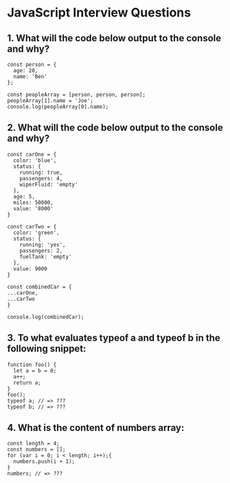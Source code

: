 # JavaScript Interview Questions

## 1. What will the code below output to the console and why?
```
const person = {
  age: 20,
  name: 'Ben'
};

const peopleArray = [person, person, person];
peopleArray[1].name = 'Joe';
console.log(peopleArray[0].name);
```

## 2. What will the code below output to the console and why?
```
const carOne = {
  color: 'blue',
  status: {
    running: true,
    passengers: 4,
    wiperFluid: 'empty'
  },
  age: 5,
  miles: 50000,
  value: '8000'
}

const carTwo = {
  color: 'green',
  status: {
    running: 'yes',
    passengers: 2,
    fuelTank: 'empty'
  },
  value: 9000
}

const combinedCar = {
...carOne,
...carTwo
}

console.log(combinedCar);
```

## 3. To what evaluates typeof a and typeof b in the following snippet:
```
function foo() {
  let a = b = 0;
  a++;
  return a;
}
foo();
typeof a; // => ???
typeof b; // => ???
```

## 4. What is the content of numbers array:
```
const length = 4;
const numbers = [];
for (var i = 0; i < length; i++);{
  numbers.push(i + 1);
}
numbers; // => ???
```